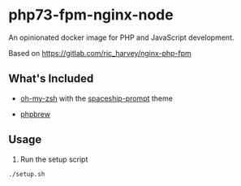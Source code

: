 # php73-fpm-nginx-node
An opinionated docker image for PHP and JavaScript development.

Based on https://gitlab.com/ric_harvey/nginx-php-fpm

## What's Included

* [oh-my-zsh](https://github.com/robbyrussell/oh-my-zsh) with the [spaceship-prompt](https://github.com/denysdovhan/spaceship-prompt) theme

* [phpbrew](https://github.com/phpbrew/phpbrew)



## Usage

1. Run the setup script

```bash
./setup.sh
```
